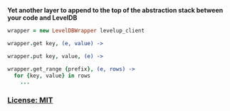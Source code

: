 **Yet another layer to append to the top of the abstraction stack between your code and LevelDB**

```coffee
wrapper = new LevelDBWrapper levelup_client

wrapper.get key, (e, value) ->

wrapper.put key, value, (e) ->

wrapper.get_range {prefix}, (e, rows) ->
  for {key, value} in rows
    ...
```

### [License: MIT](LICENSE.txt)
